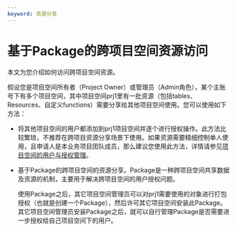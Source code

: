 ```yaml
---
keyword: 资源分享
---
```


# 基于Package的跨项目空间资源访问

本文为您介绍如何访问跨项目空间资源。

假设您是项目空间所有者（Project Owner）或管理员（Admin角色），某个主账号下有多个项目空间，其中项目空间prj1里有一批资源（包括tables、Resources、自定义functions）需要分享给其他项目空间使用。您可以使用如下方法：

-   将其他项目空间的用户都添加到prj1项目空间并逐个进行授权操作。此方法比较繁琐，不推荐在跨项目资源分享场景下使用。如果资源需要精细控制单人使用，且申请人是本业务项目团队成员，那么建议您使用此方法，详情请参见[项目空间的用户与授权管理](/intl.zh-CN/管理/安全管理详解/用户及授权管理/授权.md)。
-   基于Package的跨项目空间的资源分享。Package是一种跨项目空间共享数据及资源的机制，主要用于解决跨项目空间的用户授权问题。

    使用Package之后，其它项目空间管理员可以对prj1需要使用的对象进行打包授权（也就是创建一个Package），然后许可其它项目空间安装此Package。其它项目空间管理员安装Package之后，就可以自行管理Package是否需要进一步授权给自己项目空间下的用户。


